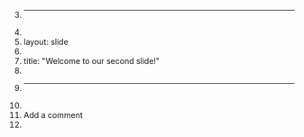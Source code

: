 3.	---
4.	
5.	layout: slide
6.	
7.	title: "Welcome to our second slide!"
8.	
9.	---
10.	
11.	Add a comment
12.	
